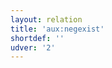 ```yaml
---
layout: relation
title: 'aux:negexist'
shortdef: ''
udver: '2'
---
```

<!-- Interlanguage links updated Út zář 29 20:31:44 CEST 2020 -->
